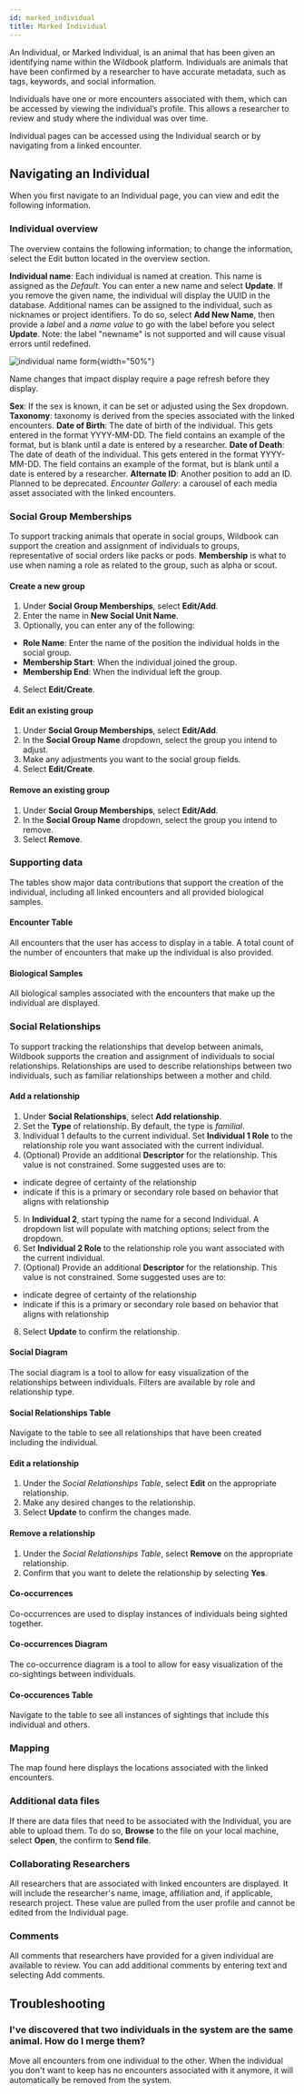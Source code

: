 ```yaml
---
id: marked_individual
title: Marked Individual
---
```


An Individual, or Marked Individual, is an animal that has been given an identifying name within the Wildbook platform. Individuals are animals that have been confirmed by a researcher to have accurate metadata, such as tags, keywords, and social information.

Individuals have one or more encounters associated with them, which can be accessed by viewing the individual’s profile. This allows a researcher to review and study where the individual was over time.

Individual pages can be accessed using the Individual search or by navigating from a linked encounter.

## Navigating an Individual

When you first navigate to an Individual page, you can view and edit the following information.

### Individual overview

The overview contains the following information; to change the information, select the Edit button located in the overview section.

**Individual name**: Each individual is named at creation. This name is assigned as the *Default*. You can enter a new name and select **Update**. If you remove the given name, the individual will display the UUID in the database.
Additional names can be assigned to the individual, such as nicknames or project identifiers. To do so, select **Add New Name**, then provide a *label* and a *name value* to go with the label before you select **Update**.
Note: the label "newname" is not supported and will cause visual errors until redefined.

![individual name form](../../static/img/marked_individual_1.png){width="50%"}

Name changes that impact display require a page refresh before they display.

**Sex**: If the sex is known, it can be set or adjusted using the Sex dropdown.
**Taxonomy**: taxonomy is derived from the species associated with the linked encounters.
**Date of Birth**: The date of birth of the individual. This gets entered in the format YYYY-MM-DD. The field contains an example of the format, but is blank until a date is entered by a researcher.
**Date of Death**: The date of death of the individual. This gets entered in the format YYYY-MM-DD. The field contains an example of the format, but is blank until a date is entered by a researcher.
**Alternate ID**: Another position to add an ID. Planned to be deprecated.
*Encounter Gallery*: a carousel of each media asset associated with the linked encounters.

### Social Group Memberships

To support tracking animals that operate in social groups, Wildbook can support the creation and assignment of individuals to groups, representative of social orders like packs or pods. **Membership** is what to use when naming a role as related to the group, such as alpha or scout.

#### Create a new group

1. Under **Social Group Memberships**, select **Edit/Add**.
2. Enter the name in **New Social Unit Name**.
3. Optionally, you can enter any of the following:
  * **Role Name**: Enter the name of the position the individual holds in the social group.
  * **Membership Start**: When the individual joined the group.
  * **Membership End**: When the individual left the group.
4. Select **Edit/Create**.

#### Edit an existing group

1. Under **Social Group Memberships**, select **Edit/Add**.
2. In the **Social Group Name** dropdown, select the group you intend to adjust.
3. Make any adjustments you want to the social group fields.
4. Select **Edit/Create**.

#### Remove an existing group

1. Under **Social Group Memberships**, select **Edit/Add**.
2. In the **Social Group Name** dropdown, select the group you intend to remove.
3. Select **Remove**.

### Supporting data

The tables show major data contributions that support the creation of the individual, including all linked encounters and all provided biological samples.

#### Encounter Table

All encounters that the user has access to display in a table. A total count of the number of encounters that make up the individual is also provided.

#### Biological Samples

All biological samples associated with the encounters that make up the individual are displayed.

### Social Relationships

To support tracking the relationships that develop between animals, Wildbook supports the creation and assignment of individuals to social relationships. Relationships are used to describe relationships between two individuals, such as familiar relationships between a mother and child.

#### Add a relationship

1. Under **Social Relationships**, select **Add relationship**.
2. Set the **Type** of relationship. By default, the type is *familial*.
3. Individual 1 defaults to the current individual. Set **Individual 1 Role** to the relationship role you want associated with the current individual.
4. (Optional) Provide an additional **Descriptor** for the relationship. This value is not constrained. Some suggested uses are to:
  * indicate degree of certainty of the relationship
  * indicate if this is a primary or secondary role based on behavior that aligns with relationship
5. In **Individual 2**, start typing the name for a second Individual. A dropdown list will populate with matching options; select from the dropdown.
6. Set **Individual 2 Role** to the relationship role you want associated with the current individual.
7. (Optional) Provide an additional **Descriptor** for the relationship. This value is not constrained. Some suggested uses are to:
  * indicate degree of certainty of the relationship
  * indicate if this is a primary or secondary role based on behavior that aligns with relationship
8. Select **Update** to confirm the relationship.

#### Social Diagram

The social diagram is a tool to allow for easy visualization of the relationships between individuals. Filters are available by role and relationship type.

#### Social Relationships Table

Navigate to the table to see all relationships that have been created including the individual.

#### Edit a relationship

1. Under the *Social Relationships Table*, select **Edit** on the appropriate relationship.
2. Make any desired changes to the relationship.
3. Select **Update** to confirm the changes made.

#### Remove a relationship

1. Under the *Social Relationships Table*, select **Remove** on the appropriate relationship.
2. Confirm that you want to delete the relationship by selecting **Yes**.

#### Co-occurrences

Co-occurrences are used to display instances of individuals being sighted together.

#### Co-occurrences Diagram

The co-occurrence diagram is a tool to allow for easy visualization of the co-sightings between individuals.

#### Co-occurences Table

Navigate to the table to see all instances of sightings that include this individual and others.

### Mapping

The map found here displays the locations associated with the linked encounters.

### Additional data files

If there are data files that need to be associated with the Individual, you are able to upload them. To do so, **Browse** to the file on your local machine, select **Open**, the confirm to **Send file**.

### Collaborating Researchers

All researchers that are associated with linked encounters are displayed. It will include the researcher's name, image, affiliation and, if applicable, research project. These value are pulled from the user profile and cannot be edited from the Individual page.

### Comments

All comments that researchers have provided for a given individual are available to review. You can add additional comments by entering text and selecting Add comments.

## Troubleshooting

### I've discovered that two individuals in the system are the same animal. How do I merge them?

Move all encounters from one individual to the other. When the individual you don't want to keep has no encounters associated with it anymore, it will automatically be removed from the system.
